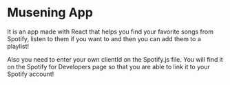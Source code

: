 # Musening App

It is an app made with React that helps you find your favorite songs from Spotify, listen to them if you want to  and then you can add them to a playlist!

Also you need to enter your own clientId on the Spotify.js file. You will find it on the Spotify for Developers page so that you are able to link it to your Spotify account!
